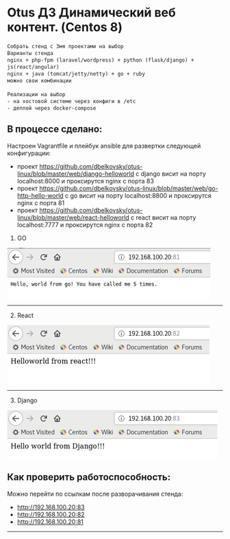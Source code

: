 # Otus ДЗ Динамический веб контент. (Centos 8)  

```
Собрать стенд с 3мя проектами на выбор
Варианты стенда
nginx + php-fpm (laravel/wordpress) + python (flask/django) + js(react/angular)
nginx + java (tomcat/jetty/netty) + go + ruby
можно свои комбинации

Реализации на выбор
- на хостовой системе через конфиги в /etc
- деплой через docker-compose

```

## В процессе сделано:
Настроен Vagrantfile и плейбук ansible для развертки следующей конфигурации:
- проект https://github.com/dbelkovsky/otus-linux/blob/master/web/django-helloworld c django висит на порту localhost:8000 и проксирутся nginx с порта 83
- проект https://github.com/dbelkovsky/otus-linux/blob/master/web/go-http-hello-world с go висит на порту localhost:8800 и проксирутся nginx с порта 81
- проект https://github.com/dbelkovsky/otus-linux/blob/master/web/react-helloworld с react висит на порту localhost:7777 и проксирутся nginx с порта 82


1. GO

![Image 1](https://github.com/dbelkovsky/otus-linux/blob/master/web/screenshots/go.png) 

--------
2. React

![Image 2](https://github.com/dbelkovsky/otus-linux/blob/master/web/screenshots/react.png) 

--------
3. Django

![Image 3](https://github.com/dbelkovsky/otus-linux/blob/master/web/screenshots/django.png) 



## Как проверить работоспособность:
Можно перейти по ссылкам после разворачивания стенда: 
- http://192.168.100.20:83 
- http://192.168.100.20:82 
- http://192.168.100.20:81 

---
